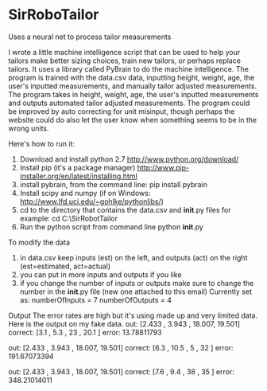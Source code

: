 SirRoboTailor
=============

Uses a neural net to process tailor measurements

I wrote a little machine intelligence script that can be used to help your tailors make better sizing choices, train new tailors, or perhaps replace tailors. It uses a library called PyBrain to do the machine intelligence. The program is trained with the data.csv data, inputting height, weight, age, the user's inputted measurements, and manually tailor adjusted measurements. The program takes in height, weight, age, the user's inputted measurements and outputs automated tailor adjusted measurements.
The program could be improved by auto correcting for unit misinput, though perhaps the website could do also let the user know when something seems to be in the wrong units.

Here's how to run it:
1) Download and install python 2.7
http://www.python.org/download/
2) Install pip (it's a package manager)
http://www.pip-installer.org/en/latest/installing.html
3) install pybrain, 
from the command line:
pip install pybrain
4) Install scipy and numpy (if on Windows: http://www.lfd.uci.edu/~gohlke/pythonlibs/)
5) cd to the directory that contains the data.csv and __init__.py files
for example:
cd C:\SirRobotTailor
6) Run the python script from command line
python __init__.py

To modify the data
1) in data.csv keep inputs (est) on the left, and outputs (act) on the right (est=estimated, act=actual) 
2) you can put in more inputs and outputs if you like
3) if you change the number of inputs or outputs make sure to change the number in the __init__.py file (new one attached to this email) 
Currently set as:
numberOfInputs = 7
numberOfOutputs = 4 

Output
The error rates are high but it's using made up and very limited data. Here is the output on my fake data.
out:     [2.433 , 3.943 , 18.007, 19.501]
correct: [3.1   , 5.3   , 23    , 20.1  ]
error:  13.78811793

out:     [2.433 , 3.943 , 18.007, 19.501]
correct: [6.3   , 10.5  , 5     , 32    ]
error:  191.67073394

out:     [2.433 , 3.943 , 18.007, 19.501]
correct: [7.6   , 9.4   , 38    , 35    ]
error:  348.21014011

